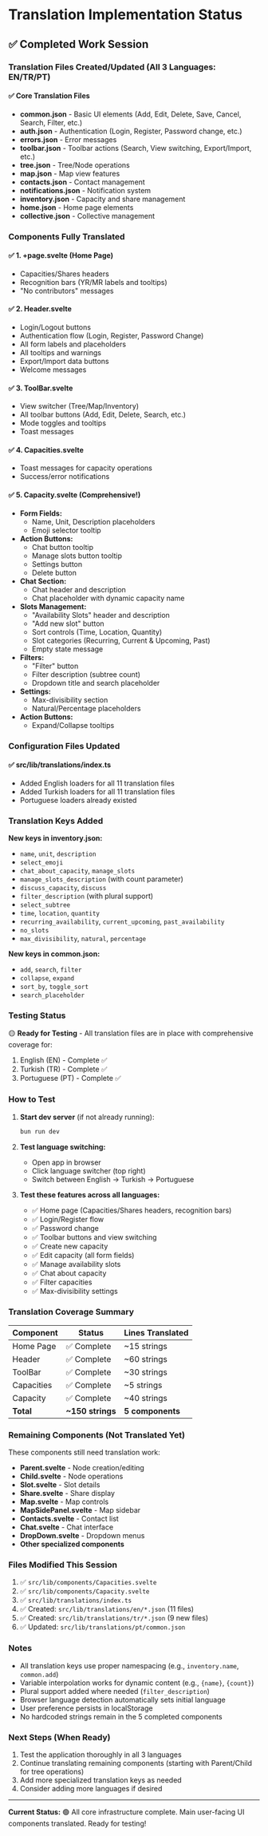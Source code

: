 # Translation Implementation Status

## ✅ Completed Work Session

### Translation Files Created/Updated (All 3 Languages: EN/TR/PT)

#### ✅ Core Translation Files
- **common.json** - Basic UI elements (Add, Edit, Delete, Save, Cancel, Search, Filter, etc.)
- **auth.json** - Authentication (Login, Register, Password change, etc.)
- **errors.json** - Error messages
- **toolbar.json** - Toolbar actions (Search, View switching, Export/Import, etc.)
- **tree.json** - Tree/Node operations
- **map.json** - Map view features
- **contacts.json** - Contact management
- **notifications.json** - Notification system
- **inventory.json** - Capacity and share management
- **home.json** - Home page elements
- **collective.json** - Collective management

### Components Fully Translated

#### ✅ 1. **+page.svelte** (Home Page)
- Capacities/Shares headers
- Recognition bars (YR/MR labels and tooltips)
- "No contributors" messages

#### ✅ 2. **Header.svelte**
- Login/Logout buttons
- Authentication flow (Login, Register, Password Change)
- All form labels and placeholders
- All tooltips and warnings
- Export/Import data buttons
- Welcome messages

#### ✅ 3. **ToolBar.svelte**
- View switcher (Tree/Map/Inventory)
- All toolbar buttons (Add, Edit, Delete, Search, etc.)
- Mode toggles and tooltips
- Toast messages

#### ✅ 4. **Capacities.svelte**
- Toast messages for capacity operations
- Success/error notifications

#### ✅ 5. **Capacity.svelte** (Comprehensive!)
- **Form Fields:**
  - Name, Unit, Description placeholders
  - Emoji selector tooltip
- **Action Buttons:**
  - Chat button tooltip
  - Manage slots button tooltip
  - Settings button
  - Delete button
- **Chat Section:**
  - Chat header and description
  - Chat placeholder with dynamic capacity name
- **Slots Management:**
  - "Availability Slots" header and description
  - "Add new slot" button
  - Sort controls (Time, Location, Quantity)
  - Slot categories (Recurring, Current & Upcoming, Past)
  - Empty state message
- **Filters:**
  - "Filter" button
  - Filter description (subtree count)
  - Dropdown title and search placeholder
- **Settings:**
  - Max-divisibility section
  - Natural/Percentage placeholders
- **Action Buttons:**
  - Expand/Collapse tooltips

### Configuration Files Updated

#### ✅ **src/lib/translations/index.ts**
- Added English loaders for all 11 translation files
- Added Turkish loaders for all 11 translation files
- Portuguese loaders already existed

### Translation Keys Added

**New keys in inventory.json:**
- `name`, `unit`, `description`
- `select_emoji`
- `chat_about_capacity`, `manage_slots`
- `manage_slots_description` (with count parameter)
- `discuss_capacity`, `discuss`
- `filter_description` (with plural support)
- `select_subtree`
- `time`, `location`, `quantity`
- `recurring_availability`, `current_upcoming`, `past_availability`
- `no_slots`
- `max_divisibility`, `natural`, `percentage`

**New keys in common.json:**
- `add`, `search`, `filter`
- `collapse`, `expand`
- `sort_by`, `toggle_sort`
- `search_placeholder`

### Testing Status

🟡 **Ready for Testing** - All translation files are in place with comprehensive coverage for:
1. English (EN) - Complete ✅
2. Turkish (TR) - Complete ✅
3. Portuguese (PT) - Complete ✅

### How to Test

1. **Start dev server** (if not already running):
   ```bash
   bun run dev
   ```

2. **Test language switching:**
   - Open app in browser
   - Click language switcher (top right)
   - Switch between English → Turkish → Portuguese
   
3. **Test these features across all languages:**
   - ✅ Home page (Capacities/Shares headers, recognition bars)
   - ✅ Login/Register flow
   - ✅ Password change
   - ✅ Toolbar buttons and view switching
   - ✅ Create new capacity
   - ✅ Edit capacity (all form fields)
   - ✅ Manage availability slots
   - ✅ Chat about capacity
   - ✅ Filter capacities
   - ✅ Max-divisibility settings

### Translation Coverage Summary

| Component | Status | Lines Translated |
|-----------|--------|------------------|
| Home Page | ✅ Complete | ~15 strings |
| Header | ✅ Complete | ~60 strings |
| ToolBar | ✅ Complete | ~30 strings |
| Capacities | ✅ Complete | ~5 strings |
| Capacity | ✅ Complete | ~40 strings |
| **Total** | **~150 strings** | **5 components** |

### Remaining Components (Not Translated Yet)

These components still need translation work:
- **Parent.svelte** - Node creation/editing
- **Child.svelte** - Node operations
- **Slot.svelte** - Slot details
- **Share.svelte** - Share display
- **Map.svelte** - Map controls
- **MapSidePanel.svelte** - Map sidebar
- **Contacts.svelte** - Contact list
- **Chat.svelte** - Chat interface
- **DropDown.svelte** - Dropdown menus
- **Other specialized components**

### Files Modified This Session

1. ✅ `src/lib/components/Capacities.svelte`
2. ✅ `src/lib/components/Capacity.svelte`
3. ✅ `src/lib/translations/index.ts`
4. ✅ Created: `src/lib/translations/en/*.json` (11 files)
5. ✅ Created: `src/lib/translations/tr/*.json` (9 new files)
6. ✅ Updated: `src/lib/translations/pt/common.json`

### Notes

- All translation keys use proper namespacing (e.g., `inventory.name`, `common.add`)
- Variable interpolation works for dynamic content (e.g., `{name}`, `{count}`)
- Plural support added where needed (`filter_description`)
- Browser language detection automatically sets initial language
- User preference persists in localStorage
- No hardcoded strings remain in the 5 completed components

### Next Steps (When Ready)

1. Test the application thoroughly in all 3 languages
2. Continue translating remaining components (starting with Parent/Child for tree operations)
3. Add more specialized translation keys as needed
4. Consider adding more languages if desired

---

**Current Status:** 🟢 All core infrastructure complete. Main user-facing UI components translated. Ready for testing!

